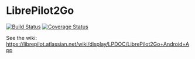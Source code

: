 # LibrePilot2Go

[![Build Status](https://travis-ci.org/MarcProe/lp2go.svg?branch=master)](https://travis-ci.org/MarcProe/lp2go)
[![Coverage Status](https://coveralls.io/repos/github/MarcProe/lp2go/badge.svg?branch=master)](https://coveralls.io/github/MarcProe/lp2go?branch=master)

See the wiki: https://librepilot.atlassian.net/wiki/display/LPDOC/LibrePilot2Go+Android+App
